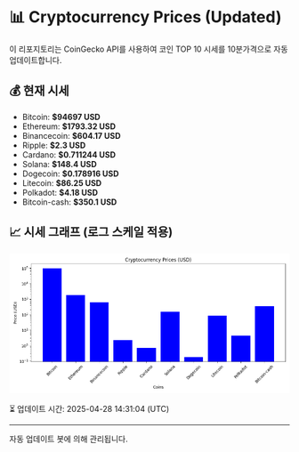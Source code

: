 
# 📊 Cryptocurrency Prices (Updated)

이 리포지토리는 CoinGecko API를 사용하여 코인 TOP 10 시세를 10분가격으로 자동 업데이트합니다.

## 💰 현재 시세
- Bitcoin: **$94697 USD**
- Ethereum: **$1793.32 USD**
- Binancecoin: **$604.17 USD**
- Ripple: **$2.3 USD**
- Cardano: **$0.711244 USD**
- Solana: **$148.4 USD**
- Dogecoin: **$0.178916 USD**
- Litecoin: **$86.25 USD**
- Polkadot: **$4.18 USD**
- Bitcoin-cash: **$350.1 USD**

## 📈 시세 그래프 (로그 스케일 적용)
![Crypto Prices](crypto_prices.png)

⏳ 업데이트 시간: 2025-04-28 14:31:04 (UTC)

---
자동 업데이트 봇에 의해 관리됩니다.
